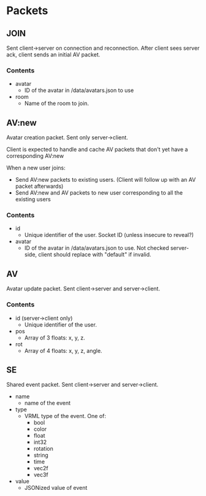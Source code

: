 # Packets

## JOIN

Sent client->server on connection and reconnection. After client sees server ack, client sends an initial AV packet.

### Contents

* avatar
  * ID of the avatar in /data/avatars.json to use
* room
  * Name of the room to join.
  
## AV:new

Avatar creation packet. Sent only server->client.

Client is expected to handle and cache AV packets that don't yet have a corresponding AV:new

When a new user joins:

* Send AV:new packets to existing users. (Client will follow up with an AV packet afterwards)
* Send AV:new and AV packets to new user corresponding to all the existing users

### Contents

* id
  * Unique identifier of the user. Socket ID (unless insecure to reveal?)
* avatar
  * ID of the avatar in /data/avatars.json to use. Not checked server-side, client should replace with "default" if invalid.

## AV

Avatar update packet. Sent client->server and server->client.

### Contents

* id (server->client only)
  * Unique identifier of the user.
* pos
  * Array of 3 floats: x, y, z.
* rot
  * Array of 4 floats: x, y, z, angle.

## SE

Shared event packet. Sent client->server and server->client.

* name
  * name of the event
* type
  * VRML type of the event. One of:
    * bool
    * color
    * float
    * int32
    * rotation
    * string
    * time
    * vec2f
    * vec3f
* value
  * JSONized value of event



